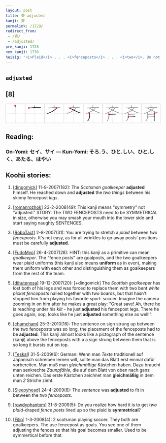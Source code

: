 ```yaml
---
layout: post
title: 斉 adjusted
kanji: 斉
permalink: /1729/
redirect_from:
 - /斉/
 - /adjusted/
pre_kanji: 1728
nex_kanji: 1730
heisig: "<i>Plaid</i> . . . <i>fenceposts</i> . . . <i>two</i>. Do not confuse with <i>just so</i> (Frame 414)."
---
```


## `adjusted`

## [8]

<div class="stroke"><img src="../images/E69689.png" /></div>

## Reading:

### On-Yomi: セイ、サイ &mdash; Kun-Yomi: そろ.う、ひと.しい、ひと.しく、あたる、はやい

## Koohii stories:

1) [<a href="http://kanji.koohii.com/profile/dingomick">dingomick</a>] 11-9-2007(182): The <em>Scotsman goalkeeper</em> <strong>adjusted</strong> himself. He reached down and <strong>adjusted</strong> the <em>two things</em> between his skinny fencepost <em>legs</em>. 

2) [<a href="http://kanji.koohii.com/profile/romanrozhok">romanrozhok</a>] 23-2-2008(49): This kanji means &quot;symmetry&quot; not &quot;adjusted.&quot; STORY: The TWO FENCEPOSTS need to be SYMMETRICAL in size, otherwise you may smash your mouth into the lower side and start saying naughty SENTENCES. 

3) [<a href="http://kanji.koohii.com/profile/RoboTact">RoboTact</a>] 2-8-2007(31): You are trying to stretch a <em>plaid</em> between <em>two</em> <em>fenceposts</em>. It&#039;s not easy, as for all wrinkles to go away posts&#039; positions must be carefully <strong>adjusted</strong>. 

4) [<a href="http://kanji.koohii.com/profile/FudoMyo">FudoMyo</a>] 26-4-2007(28): HINT: this kanji as a primitive can mean <em>goalkeeper</em>. The &quot;fence posts&quot; are goalposts, and the two goalkeepers wear plaid uniforms (this kanji also means <strong>uniform</strong> as in even), making them uniform with each other and distinguishing them as goalkeepers from the rest of the team. 

5) [<a href="http://kanji.koohii.com/profile/dihutenosa">dihutenosa</a>] 19-12-2007(20): [+dingomick] The <em>Scottish goalkeeper</em> has lost both of his legs and was forced to replace them with two bent <em>white picket fenceposts</em> nailed together with two boards, but that hasn&#039;t stopped him from playing his favorite sport: soccer. Imagine the camera zooming in on him after he makes a great play: &quot;Great save! Ah, there he is reaching under his <em>kilt</em> - he just<strong> adjusted</strong> his fencepost legs. There he goes again, oop, looks like he just<strong> adjusted</strong> something else as well!&quot;. 

6) [<a href="http://kanji.koohii.com/profile/chamcham">chamcham</a>] 25-3-2010(16): The sentence on sign strung up between the two fenceposts was so long, the placement of the fenceposts had to be<strong> adjusted</strong>. This kanji almost looks like a pictograph of the sentence (kanji) above the fenceposts with a a sign strung between them that is so long it bursts out on top. 

7) [<a href="http://kanji.koohii.com/profile/Teskal">Teskal</a>] 31-5-2009(6): German: Wenn man <em>Texte</em> traditionell auf Japanisch schreiben lernen will, sollte man das Blatt erst einmal dafür vorbereiten. Man muß man <em>gleichmäßige</em> Kästchen haben. Dazu braucht man senkrechte <em>Zaunpfähle</em>, die auf dem Blatt von oben nach ganz unten reichen. Das erste Kästchen zeichnet man <strong>gleichmäßig</strong> in dem man <em>2</em> Striche zieht. 

8) [<a href="http://kanji.koohii.com/profile/Sleepyhead">Sleepyhead</a>] 24-4-2009(6): The <em>sentence</em> was<strong> adjusted</strong> to fit in between the <em>two</em> <em>fenceposts</em>. 

9) [<a href="http://kanji.koohii.com/profile/rowdyphantom">rowdyphantom</a>] 31-8-2009(5): Do you realize how hard it is to get <em>two plaid</em>-draped <em>fence posts</em> lined up so the plaid is <strong>symmetrical</strong>? 

10) [<a href="http://kanji.koohii.com/profile/Filip">Filip</a>] 1-3-2008(4): 2 scotsman playing soccer. They both are goalkeepers. The use fencepost as goals. You see one of them adjusting the fences so that his goal becomes smaller. Used to be symmertical before that. 
